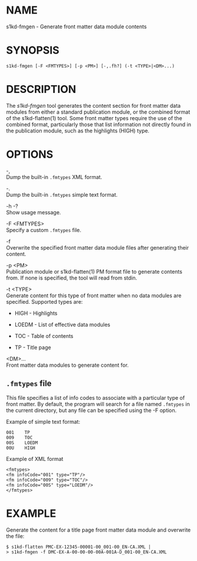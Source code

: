 NAME
====

s1kd-fmgen - Generate front matter data module contents

SYNOPSIS
========

    s1kd-fmgen [-F <FMTYPES>] [-p <PM>] [-,.fh?] (-t <TYPE>|<DM>...)

DESCRIPTION
===========

The *s1kd-fmgen* tool generates the content section for front matter data modules from either a standard publication module, or the combined format of the s1kd-flatten(1) tool. Some front matter types require the use of the combined format, particularly those that list information not directly found in the publication module, such as the highlights (HIGH) type.

OPTIONS
=======

-,  
Dump the built-in `.fmtypes` XML format.

-.  
Dump the built-in `.fmtypes` simple text format.

-h -?  
Show usage message.

-F &lt;FMTYPES&gt;  
Specify a custom `.fmtypes` file.

-f  
Overwrite the specified front matter data module files after generating their content.

-p &lt;PM&gt;  
Publication module or s1kd-flatten(1) PM format file to generate contents from. If none is specified, the tool will read from stdin.

-t &lt;TYPE&gt;  
Generate content for this type of front matter when no data modules are specified. Supported types are:

-   HIGH - Highlights

-   LOEDM - List of effective data modules

-   TOC - Table of contents

-   TP - Title page

&lt;DM&gt;...  
Front matter data modules to generate content for.

`.fmtypes` file
---------------

This file specifies a list of info codes to associate with a particular type of front matter. By default, the program will search for a file named `.fmtypes` in the current directory, but any file can be specified using the -F option.

Example of simple text format:

    001    TP
    009    TOC
    00S    LOEDM
    00U    HIGH

Example of XML format

    <fmtypes>
    <fm infoCode="001" type="TP"/>
    <fm infoCode="009" type="TOC"/>
    <fm infoCode="00S" type="LOEDM"/>
    </fmtypes>

EXAMPLE
=======

Generate the content for a title page front matter data module and overwrite the file:

    $ s1kd-flatten PMC-EX-12345-00001-00_001-00_EN-CA.XML |
    > s1kd-fmgen -f DMC-EX-A-00-00-00-00A-001A-D_001-00_EN-CA.XML
